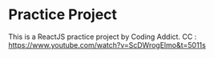 # Practice Project

This is a ReactJS practice project by Coding Addict.
CC : https://www.youtube.com/watch?v=ScDWrogElmo&t=5011s
